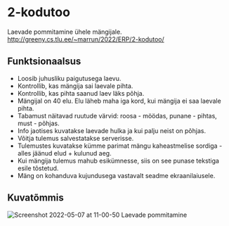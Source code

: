 # 2-kodutoo

Laevade pommitamine ühele mängijale.
http://greeny.cs.tlu.ee/~marrun/2022/ERP/2-kodutoo/

## Funktsionaalsus
- Loosib juhusliku paigutusega laevu.
- Kontrollib, kas mängija sai laevale pihta.
- Kontrollib, kas pihta saanud laev läks põhja.
- Mängijal on 40 elu. Elu läheb maha iga kord, kui mängija ei saa laevale pihta.
- Tabamust näitavad ruutude värvid: roosa - möödas, punane - pihtas, must - põhjas.
- Info jaotises kuvatakse laevade hulka ja kui palju neist on põhjas.
- Võitja tulemus salvestatakse serverisse.
- Tulemustes kuvatakse kümme parimat mängu kaheastmelise sordiga - alles jäänud elud + kulunud aeg.
- Kui mängija tulemus mahub esikümnesse, siis on see punase tekstiga esile tõstetud.
- Mäng on kohanduva kujundusega vastavalt seadme ekraanilaiusele. 

## Kuvatõmmis

![Screenshot 2022-05-07 at 11-00-50 Laevade pommitamine](https://user-images.githubusercontent.com/90237413/167245050-666e4b26-5ce5-4025-b749-9ba92cab71d6.png)
